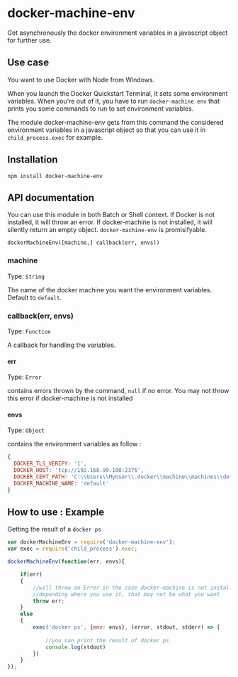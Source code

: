 # docker-machine-env

Get asynchronously the docker environment variables in a javascript object for further use.

## Use case

You want to use Docker with Node from Windows.

When you launch the Docker Quickstart Terminal, it sets some environment variables. When you're out of it, you have to run 
`docker-machine env`
that prints you some commands to run to set environment variables.

The module docker-machine-env gets from this command the considered environment variables in a javascript object so that you can use it in `child_process.exec` for example.

## Installation
`npm install docker-machine-env`

## API documentation
You can use this module in both Batch or Shell context. If Docker is not installed, it will throw an error. If docker-machine is not installed, it will silently return an empty object. `docker-machine-env` is promisifyable.

`dockerMachineEnv([machine,] callback(err, envs))`

### machine

Type: `String`

The name of the docker machine you want the environment variables. Default to `default`.

### callback(err, envs)

Type: `Function`

A callback for handling the variables. 

#### err

Type: `Error`

contains errors thrown by the command, `null` if no error. You may not throw this error if docker-machine is not installed

#### envs

Type: `Object`

contains the environment variables as follow :

```javascript
{
  DOCKER_TLS_VERIFY: '1',
  DOCKER_HOST: 'tcp://192.168.99.100:2376',
  DOCKER_CERT_PATH: 'C:\\Users\\MyUser\\.docker\\machine\\machines\\default',
  DOCKER_MACHINE_NAME: 'default' 
}
```


## How to use : Example

Getting the result of a `docker ps`

```javascript
var dockerMachineEnv = require('docker-machine-env');
var exec = require('child_process').exec;

dockerMachineEnv(function(err, envs){

	if(err)
	{
		//will throw an Error in the case docker-machine is not installed. 
		//depending where you use it, that may not be what you want
		throw err;
	}
	else
	{
		exec('docker ps', {env: envs}, (error, stdout, stderr) => {
		
			//you can print the result of docker ps
			console.log(stdout)
		})
	}
});
```
